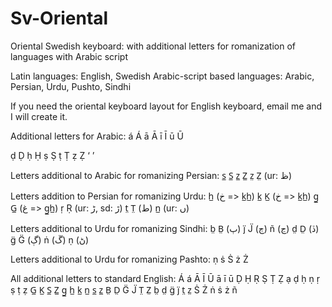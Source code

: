 # Sv-Oriental
Oriental Swedish keyboard:
with additional letters for romanization of languages with Arabic script

Latin languages: English, Swedish
Arabic-script based languages: Arabic, Persian, Urdu, Pushto, Sindhi

If you need the oriental keyboard layout for English keyboard, email me and I will create it.

Additional letters for Arabic:
á Á
ā Ā
ī Ī
ū Ū

ḍ Ḍ
ḥ Ḥ
ṣ Ṣ
ṭ Ṭ
ẓ Ẓ
‘ ’

Letters additional to Arabic for romanizing Persian:
s̲ S̲
z̲ Z̲
z̤ Z̤ (ur: ظ)

Letters addition to Persian for romanizing Urdu:
h̲ (خ => k̲h̲)
k̲ K̲ (خ => k̲h̲)
g̲ G̲ (غ => g̲h̲)
ṛ Ṛ (ur: ڑ, sd: ڙ)
t̤ T̤ (ط)
n̲ (ur: ں)

Letters additional to Urdu for romanizing Sindhi: 
b̤ B̤ (ٻ)
j̈ J̈ (ڄ)
ñ (ڃ)
d̤ D̤ (ڏ)
g̈ G̈ (ڳ)
ṅ (ڱ)
ṇ (ڻ)

Letters additional to Urdu for romanizing Pashto:
ṇ
ṡ Ṡ
ż Ż

All additional letters to standard English:
Á á
Ā Ī Ū   ā ī ū
Ḍ Ḥ Ṛ Ṣ Ṭ Ẓ   ạ ḍ ḥ ṇ ṛ ṣ ṭ ẓ
G̲ K̲ S̲ Z̲   g̲ h̲ k̲ n̲ s̲ z̲
B̤ D̤ G̈ J̈ T̤ Z̤    b̤ d̤ g̈ j̈ t̤ z̤
Ṡ Ż   ṅ ṡ ż
ñ
